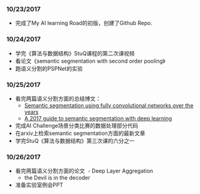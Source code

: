 ### 10/23/2017
- 完成了My AI learning Road的初版，创建了Github Repo.


### 10/24/2017
- 学完《算法与数据结构》StuQ课程的第二次课视频
- 看论文《semantic segmentation with second order pooling》
- 跑语义分割的PSPNet的实验


### 10/25/2017
- 看完两篇语义分割方面的总结博文：
  - [Semantic segmentation using fully convolutional networks over the years](https://meetshah1995.github.io/semantic-segmentation/deep-learning/pytorch/visdom/2017/06/01/semantic-segmentation-over-the-years.html)
  - [A 2017 guide to semantic segmentation with deep learning](http://blog.qure.ai/notes/semantic-segmentation-deep-learning-review)
- 完成AI Challenge场景分类比赛的数据处理部分代码
- 在arxiv上检索semantic segmentation方面的最新文章
- 学完StuQ《算法与数据结构》第三次课的六分之一


### 10/26/2017
- 看完两篇语义分割方面的论文
  - Deep Layer Aggregation
  - the Devil is in the decoder
- 准备实验室例会PPT
